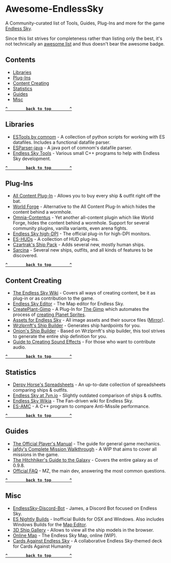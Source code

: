# Awesome-EndlessSky

A Community-curated list of Tools, Guides, Plug-Ins and more for the game [Endless Sky](https://endless-sky.github.io).

Since this list strives for completeness rather than listing only the best, it's not technically an [awesome list](https://awesome.re) and thus doesn't bear the awesome badge.

## Contents

- [Libraries](#libraries)
- [Plug-Ins](#plug-ins)
- [Content Creating](#content-creating)
- [Statistics](#statistics)
- [Guides](#guides)
- [Misc](#misc)

**[`^        back to top        ^`](#)**

## Libraries

- [ESTools by comnom](https://github.com/comnom/ES-tools) - A collection of python scripts for working with ES datafiles. Includes a functional datafile parser.
- [ESParser-java](https://github.com/EndlessSkyCommunity/ESParser-java) - A java port of comnom's datafile parser.
- [Endless Sky Tools](https://github.com/endless-sky/endless-sky-tools) - Various small C++ programs to help with Endless Sky development.

**[`^        back to top        ^`](#)**

## Plug-Ins

- [All Content Plug-In](https://github.com/endless-sky/all-content-plugin) - Allows you to buy every ship & outfit right off the bat.
- [World Forge](https://github.com/EndlessSkyCommunity/world-forge) - Alternative to the All Content Plug-In which hides the content behind a wormhole.
- [Omnia-Contentus](https://github.com/Darcman99/Omnia-Contentus) - Yet another all-content plugin which like World Forge, hides the content behind a wormhole. Support for several community plugins, vanilla variants, even arena fights.
- [Endless Sky high-DPI](https://github.com/endless-sky/endless-sky-high-dpi) - The official plug-in for high-DPI monitors.
- [ES-HUDs](https://github.com/comnom/es-huds) - A collection of HUD plug-ins.
- [Czartrak's Ship Pack](https://github.com/czartrak/Czartraks-Ship-Pack) - Adds several new, mostly human ships.
- [Sarcina](https://github.com/Darcman99/Sarcina) - Several new ships, outfits, and all kinds of features to be discovered.

**[`^        back to top        ^`](#)**

## Content Creating

- [The Endless Sky Wiki](https://github.com/endless-sky/endless-sky/wiki#creating-ships-missions-artwork-etc) - Covers all ways of creating content, be it as plug-in or as contribution to the game.
- [Endless Sky Editor](https://github.com/endless-sky/endless-sky-editor) - The Map editor for Endless Sky.
- [CreatePlant-Gimp](https://github.com/EndlessSkyCommunity/CreatePlanet-Gimp) - A Plug-In for [The Gimp](https://www.gimp.org/) which automates the process of [creating Planet Sprites](https://github.com/endless-sky/endless-sky/wiki/PlanetSprites).
- [Assets for Endless Sky](https://drive.google.com/drive/folders/0B9aK8dG39P29fkdBeUJjSXJYVDdjMEpkOXh3T1NDekFYaTEtbkdTdzVwX2NTUWVVT3BUWVk) - All image assets and their source files ([Mirror](https://endlesssky.mcofficer.me/assets/)).
- [Wrzlprnft's Ship Builder](https://endless-sky.github.io/ship_builder.html) - Generates ship hardpoints for you.
- [Onion's Ship Builder](https://onion-s.gitlab.io/Ship-Builder/) - Based on Wrzlprnft's ship builder, this tool strives to generate the entire ship definition for you.
- [Guide to Creating Sound Effects](https://steamcommunity.com/sharedfiles/filedetails/?id=774903151) - For those who want to contribute audio.

**[`^        back to top        ^`](#)**

## Statistics

- [Derpy Horse's Spreadsheets](https://drive.google.com/drive/folders/0B635z_nU19WfQllrM2V2dWpFSFk) - An up-to-date collection of spreadsheets comparing ships & outfits.
- [Endless Sky at 7vn.io](http://endless-sky.7vn.io) - Slightly outdated comparison of ships & outfits.
- [Endless Sky Wikia](http://endless-sky.wikia.com) - The Fan-driven wiki for Endless Sky.
- [ES-AMC](https://github.com/tehhowch/es-amc) - A C++ program to compare Anti-Missile performance.

**[`^        back to top        ^`](#)**

## Guides

- [The Official Player's Manual](https://github.com/endless-sky/endless-sky/wiki/PlayersManual) - The guide for general game mechanics.
- [jafdy's Complete Mission Walkthrough](https://steamcommunity.com/sharedfiles/filedetails/?id=726997424) - A WIP that aims to cover all missions in the game.
- [The Hitchhiker's Guide to the Galaxy](https://steamcommunity.com/sharedfiles/filedetails/?id=1364105450) - Covers the entire galaxy as of 0.9.8.
- [Official FAQ](https://steamcommunity.com/sharedfiles/filedetails/?id=545464233) - MZ, the main dev, answering the most common questions.

**[`^        back to top        ^`](#)**

## Misc

- [EndlessSky-Discord-Bot](https://github.com/EndlessSkyCommunity/EndlessSky-Discord-Bot) - James, a Discord Bot focused on Endless Sky.
- [ES Nightly Builds](https://steamcommunity.com/app/404410/discussions/0/1700542332319963311/) - Inofficial Builds for OSX and Windows. Also includes Windows Builds for the [Map Editor](#content-creating).
- [3D Ship Gallery](https://endlesssky.mcofficer.me/ship_gallery/) - Allows to view all the ship models in the browser.
- [Online Map](https://endlesssky.mcofficer.me/map/) - The Endless Sky Map, online (WIP).
- [Cards Against Endless Sky](https://www.cardcastgame.com/browse/deck/CYX6P) - A collaborative Endless Sky-themed deck for Cards Against Humanity

**[`^        back to top        ^`](#)**
